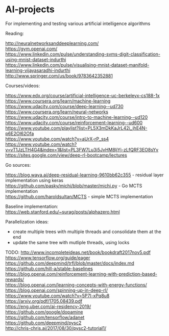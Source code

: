 # AI-projects
For implementing and testing various artificial intelligence algorithms

Reading:

http://neuralnetworksanddeeplearning.com/  
https://gym.openai.com/  
https://www.linkedin.com/pulse/understanding-svms-digit-classification-using-mnist-dataset-indurthi  
https://www.linkedin.com/pulse/visualising-mnist-dataset-manifold-learning-vijayasaradhi-indurthi  
http://www.springer.com/us/book/9783642352881  

Courses/videos:

https://www.edx.org/course/artificial-intelligence-uc-berkeleyx-cs188-1x  
https://www.coursera.org/learn/machine-learning  
https://www.udacity.com/course/deep-learning--ud730  
https://www.coursera.org/learn/neural-networks  
https://www.udacity.com/course/intro-to-machine-learning--ud120  
https://www.udacity.com/course/reinforcement-learning--ud600  
https://www.youtube.com/playlist?list=PL5X3mDkKaJrL42i_jhE4N-p6E2Ol62Ofa  
https://www.youtube.com/watch?v=aUrX-rP_ss4  
https://www.youtube.com/watch?v=vT1JzLTH4G4&index=1&list=PL3FW7Lu3i5JvHM8ljYj-zLfQRF3EO8sYv  
https://sites.google.com/view/deep-rl-bootcamp/lectures  

Go sources:

https://blog.waya.ai/deep-residual-learning-9610bb62c355 - residual layer implementation using keras  
https://github.com/pasky/michi/blob/master/michi.py - Go MCTS implementation  
https://github.com/haroldsultan/MCTS - simple MCTS implementation

Baseline implementation:  
https://web.stanford.edu/~surag/posts/alphazero.html

Parallelization ideas: 
- create multiple trees with multiple threads and consolidate them at the end
- update the same tree with mutliple threads, using locks

TODO:
http://www.incompleteideas.net/book/bookdraft2017nov5.pdf  
https://www.tensorflow.org/guide/eager  
https://github.com/deepmind/trfl/blob/master/docs/index.md  
https://github.com/hill-a/stable-baselines  
https://blog.openai.com/reinforcement-learning-with-prediction-based-rewards/  
https://blog.openai.com/learning-concepts-with-energy-functions/  
https://blog.openai.com/spinning-up-in-deep-rl/  
https://www.youtube.com/watch?v=5P7I-xPq8u8  
https://arxiv.org/pdf/1705.08439.pdf  
https://eng.uber.com/ai-residency-2019/  
https://github.com/google/dopamine  
https://github.com/tensorflow/adanet  
https://github.com/deepmind/pysc2  
http://chris-chris.ai/2017/08/30/pysc2-tutorial1/  
